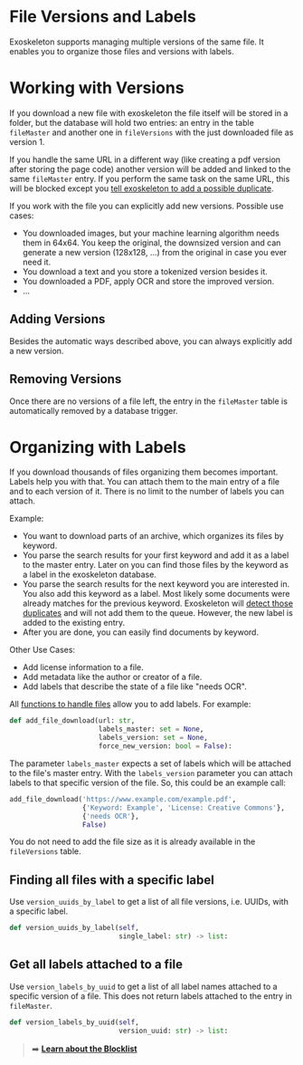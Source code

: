# File Versions and Labels

Exoskeleton supports managing multiple versions of the same file. It enables you to organize those files and versions with labels.


# Working with Versions

If you download a new file with exoskeleton the file itself will be stored in a folder, but the database will hold two entries: an entry in the table `fileMaster` and another one in `fileVersions` with the just downloaded file as version 1.

If you handle the same URL in a different way (like creating a pdf version after storing the page code) another version will be added and linked to the same `fileMaster` entry. If you perform the same task on the same URL, this will be blocked except you [tell exoskeleton to add a possible duplicate](avoiding-duplicates.md "handling of duplicates").

If you work with the file you can explicitly add new versions. Possible use cases:
* You downloaded images, but your machine learning algorithm needs them in 64x64. You keep the original, the downsized version and can generate a new version (128x128, ...) from the original in case you ever need it.
* You download a text and you store a tokenized version besides it.
* You downloaded a PDF, apply OCR and store the improved version.
* ...

## Adding Versions

Besides the automatic ways described above, you can always explicitly add a new version.


## Removing Versions

Once there are no versions of a file left, the entry in the `fileMaster` table is automatically removed by a database trigger.

# Organizing with Labels

If you download thousands of files organizing them becomes important. Labels help you with that. You can attach them to the main entry of a file and to each version of it. There is no limit to the number of labels you can attach.

Example:
* You want to download parts of an archive, which organizes its files by keyword.
* You parse the search results for your first keyword and add it as a label to the master entry. Later on you can find those files by the keyword as a label in the exoskeleton database.
* You parse the search results for the next keyword you are interested in. You also add this keyword as a label. Most likely some documents were already matches for the previous keyword. Exoskeleton will [detect those duplicates](avoiding-duplicates.md "automatic handling of duplicates") and will not add them to the queue. However, the new label is added to the existing entry.
* After you are done, you can easily find documents by keyword.

Other Use Cases:
* Add license information to a file.
* Add metadata like the author or creator of a file.
* Add labels that describe the state of a file like "needs OCR".

All [functions to handle files](handling-pages.md) allow you to add labels. For example:
```python
def add_file_download(url: str,
                      labels_master: set = None,
                      labels_version: set = None,
                      force_new_version: bool = False):
```

The parameter `labels_master` expects a set of labels which will be attached to the file's master entry. With the `labels_version` parameter you can attach labels to that specific version of the file. So, this could be an example call:

```python
add_file_download('https://www.example.com/example.pdf',
                  {'Keyword: Example', 'License: Creative Commons'},
                  {'needs OCR'},
                  False)
```
You do not need to add the file size as it is already available in the `fileVersions` table.

## Finding all files with a specific label

Use `version_uuids_by_label` to get a list of all file versions, i.e. UUIDs, with a specific label.

```python
def version_uuids_by_label(self,
                           single_label: str) -> list:
```

## Get all labels attached to a file

Use `version_labels_by_uuid` to get a list of all label names attached to a specific version of a file. This does not return labels attached to the entry in `fileMaster`.

```python
def version_labels_by_uuid(self,
                           version_uuid: str) -> list:
```

> :arrow_right: **[Learn about the Blocklist](blocklist.md)**

